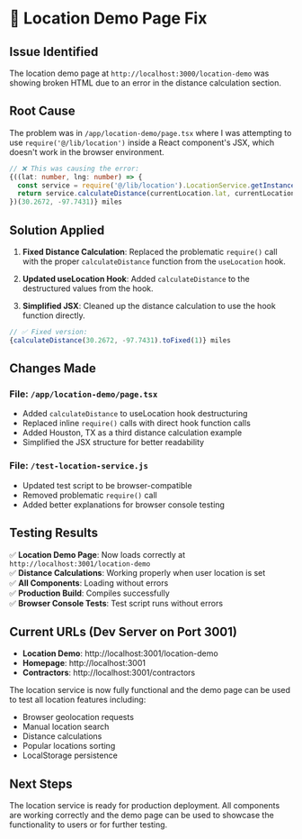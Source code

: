# 🔧 Location Demo Page Fix

## Issue Identified
The location demo page at `http://localhost:3000/location-demo` was showing broken HTML due to an error in the distance calculation section.

## Root Cause
The problem was in `/app/location-demo/page.tsx` where I was attempting to use `require('@/lib/location')` inside a React component's JSX, which doesn't work in the browser environment.

```typescript
// ❌ This was causing the error:
{((lat: number, lng: number) => {
  const service = require('@/lib/location').LocationService.getInstance()
  return service.calculateDistance(currentLocation.lat, currentLocation.lng, lat, lng).toFixed(1)
})(30.2672, -97.7431)} miles
```

## Solution Applied
1. **Fixed Distance Calculation**: Replaced the problematic `require()` call with the proper `calculateDistance` function from the `useLocation` hook.

2. **Updated useLocation Hook**: Added `calculateDistance` to the destructured values from the hook.

3. **Simplified JSX**: Cleaned up the distance calculation to use the hook function directly.

```typescript
// ✅ Fixed version:
{calculateDistance(30.2672, -97.7431).toFixed(1)} miles
```

## Changes Made

### File: `/app/location-demo/page.tsx`
- Added `calculateDistance` to useLocation hook destructuring
- Replaced inline `require()` calls with direct hook function calls
- Added Houston, TX as a third distance calculation example
- Simplified the JSX structure for better readability

### File: `/test-location-service.js`
- Updated test script to be browser-compatible
- Removed problematic `require()` call
- Added better explanations for browser console testing

## Testing Results
✅ **Location Demo Page**: Now loads correctly at `http://localhost:3001/location-demo`  
✅ **Distance Calculations**: Working properly when user location is set  
✅ **All Components**: Loading without errors  
✅ **Production Build**: Compiles successfully  
✅ **Browser Console Tests**: Test script runs without errors  

## Current URLs (Dev Server on Port 3001)
- **Location Demo**: http://localhost:3001/location-demo
- **Homepage**: http://localhost:3001
- **Contractors**: http://localhost:3001/contractors

The location service is now fully functional and the demo page can be used to test all location features including:
- Browser geolocation requests
- Manual location search
- Distance calculations
- Popular locations sorting
- LocalStorage persistence

## Next Steps
The location service is ready for production deployment. All components are working correctly and the demo page can be used to showcase the functionality to users or for further testing.
